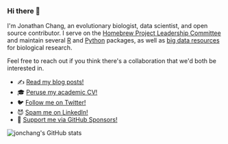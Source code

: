 ### Hi there 👋

I'm Jonathan Chang, an evolutionary biologist, data scientist, and open source contributor. I serve on the [Homebrew Project Leadership Committee](https://brew.sh/) and maintain several [R](https://cran.r-project.org/package=fishtree) and [Python](https://pypi.org/project/tact/) packages, as well as [big data resources](https://fishtreeoflife.org) for biological research.

Feel free to reach out if you think there's a collaboration that we'd both be interested in.

* ✍️ [Read my blog posts!](https://jonathanchang.org/blog/)
* 🎓 [Peruse my academic CV!](https://jonathanchang.org/vita/)
* 🐦 [Follow me on Twitter!](https://twitter.com/intent/follow?original_referer=https%3A%2F%2Fgithub.com%2Fjonchang&screen_name=chang_jon)
* 😈 [Spam me on LinkedIn!](https://www.linkedin.com/in/jonathan-chang-b0045314/)
* 💸 [Support me via GitHub Sponsors!](https://github.com/sponsors/jonchang)

![jonchang's GitHub stats](https://github-readme-stats.vercel.app/api?username=jonchang&count_private=true&show_icons=true&hide_rank=true)
